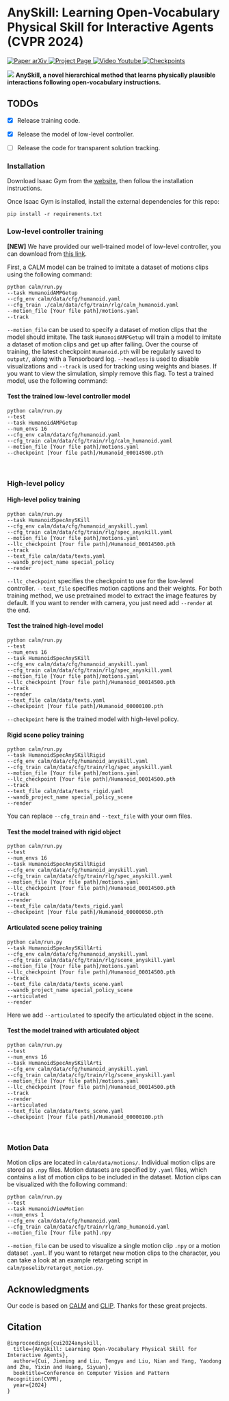 # AnySkill: Learning Open-Vocabulary Physical Skill for Interactive Agents (CVPR 2024)
<p align="left">
    <a href='https://arxiv.org/abs/2403.12835'>
      <img src='https://img.shields.io/badge/Paper-arXiv-red?style=plastic&logo=arXiv&logoColor=red' alt='Paper arXiv'>
    </a>
    <a href='https://anyskill.github.io/'>
      <img src='https://img.shields.io/badge/Project-Page-blue?style=plastic&logo=Google%20chrome&logoColor=blue' alt='Project Page'>
    </a>
    <a href='https://www.youtube.com/watch?v=QojOdY2_dTQ'>
      <img src='https://img.shields.io/badge/Video-Youtube-orange?style=plastic&logo=Youtube&logoColor=orange' alt='Video Youtube'>
    </a>
    <a href='https://drive.google.com/drive/folders/1CKJER3CnVh0o8cwlN8a2c0kQ6HTEqvqj?usp=sharing'>
      <img src='https://img.shields.io/badge/Model-Checkpoints-green?style=plastic&logo=Google%20Drive&logoColor=green' alt='Checkpoints'>
    </a>
</p>

[//]: # (<video src="page.mp4" controls="controls" width="1080" height="720"></video>)
![](assets/teaser.png)
**AnySkill, a novel hierarchical method that learns physically plausible interactions following open-vocabulary instructions.**

[//]: # (## Introduction)
[//]: # (![]&#40;assets/model.png&#41;)


## TODOs
- [x] Release training code.
- [x] Release the model of low-level controller.
- [ ] Release the code for transparent solution tracking.


### Installation

Download Isaac Gym from the [website](https://developer.nvidia.com/isaac-gym), then
follow the installation instructions.

Once Isaac Gym is installed, install the external dependencies for this repo:

```
pip install -r requirements.txt
```

### Low-level controller training

**[NEW]** We have provided our well-trained model of low-level controller, you can download from [this link]().


First, a CALM model can be trained to imitate a dataset of motions clips using the following command:
```
python calm/run.py
--task HumanoidAMPGetup
--cfg_env calm/data/cfg/humanoid.yaml
--cfg_train ./calm/data/cfg/train/rlg/calm_humanoid.yaml
--motion_file [Your file path]/motions.yaml
--track
```
`--motion_file` can be used to specify a dataset of motion clips that the model should imitate. 
The task `HumanoidAMPGetup` will train a model to imitate a dataset of motion clips and get up after falling.
Over the course of training, the latest checkpoint `Humanoid.pth` will be regularly saved to `output/`,
along with a Tensorboard log. `--headless` is used to disable visualizations and `--track` is used for tracking using weights and biases. If you want to view the
simulation, simply remove this flag. To test a trained model, use the following command:

#### Test the trained low-level controller model
```
python calm/run.py
--test
--task HumanoidAMPGetup
--num_envs 16
--cfg_env calm/data/cfg/humanoid.yaml
--cfg_train calm/data/cfg/train/rlg/calm_humanoid.yaml
--motion_file [Your file path]/motions.yaml
--checkpoint [Your file path]/Humanoid_00014500.pth
```
&nbsp;

### High-level policy

#### High-level policy training
```
python calm/run.py
--task HumanoidSpecAnySKill
--cfg_env calm/data/cfg/humanoid_anyskill.yaml
--cfg_train calm/data/cfg/train/rlg/spec_anyskill.yaml
--motion_file [Your file path]/motions.yaml
--llc_checkpoint [Your file path]/Humanoid_00014500.pth
--track
--text_file calm/data/texts.yaml
--wandb_project_name special_policy
--render
```
`--llc_checkpoint` specifies the checkpoint to use for the low-level controller. `--text_file` specifies motion captions and their weights.
For both training method, we use pretrained model to extract the image features by default. If you want to render with camera, you just need add `--render` at the end.

#### Test the trained high-level model
```
python calm/run.py 
--test
--num_envs 16
--task HumanoidSpecAnySKill
--cfg_env calm/data/cfg/humanoid_anyskill.yaml
--cfg_train calm/data/cfg/train/rlg/spec_anyskill.yaml
--motion_file [Your file path]/motions.yaml
--llc_checkpoint [Your file path]/Humanoid_00014500.pth
--track
--render
--text_file calm/data/texts.yaml
--checkpoint [Your file path]/Humanoid_00000100.pth
```
`--checkpoint` here is the trained model with high-level policy.


#### Rigid scene policy training
```
python calm/run.py
--task HumanoidSpecAnySKillRigid
--cfg_env calm/data/cfg/humanoid_anyskill.yaml
--cfg_train calm/data/cfg/train/rlg/spec_anyskill.yaml
--motion_file [Your file path]/motions.yaml
--llc_checkpoint [Your file path]/Humanoid_00014500.pth
--track
--text_file calm/data/texts_rigid.yaml
--wandb_project_name special_policy_scene
--render
```
You can replace `--cfg_train` and `--text_file` with your own files.

#### Test the model trained with rigid object

```
python calm/run.py 
--test
--num_envs 16
--task HumanoidSpecAnySKillRigid
--cfg_env calm/data/cfg/humanoid_anyskill.yaml
--cfg_train calm/data/cfg/train/rlg/spec_anyskill.yaml
--motion_file [Your file path]/motions.yaml
--llc_checkpoint [Your file path]/Humanoid_00014500.pth
--track
--render
--text_file calm/data/texts_rigid.yaml
--checkpoint [Your file path]/Humanoid_00000050.pth
```


#### Articulated scene policy training
```
python calm/run.py
--task HumanoidSpecAnySKillArti
--cfg_env calm/data/cfg/humanoid_anyskill.yaml
--cfg_train calm/data/cfg/train/rlg/scene_anyskill.yaml
--motion_file [Your file path]/motions.yaml
--llc_checkpoint [Your file path]/Humanoid_00014500.pth
--track
--text_file calm/data/texts_scene.yaml
--wandb_project_name special_policy_scene
--articulated
--render
```
Here we add `--articulated` to specify the articulated object in the scene.


#### Test the model trained with articulated object
```
python calm/run.py 
--test
--num_envs 16
--task HumanoidSpecAnySKillArti
--cfg_env calm/data/cfg/humanoid_anyskill.yaml
--cfg_train calm/data/cfg/train/rlg/scene_anyskill.yaml
--motion_file [Your file path]/motions.yaml
--llc_checkpoint [Your file path]/Humanoid_00014500.pth
--track
--render
--articulated
--text_file calm/data/texts_scene.yaml
--checkpoint [Your file path]/Humanoid_00000100.pth
```
&nbsp;

[//]: # (### AMP)

[//]: # ()
[//]: # (We also provide an implementation of [Adversarial Motion Priors]&#40;https://xbpeng.github.io/projects/AMP/index.html&#41;.)

[//]: # (A model can be trained to imitate a given reference motion using the following command:)

[//]: # (```)

[//]: # (python calm/run.py --task HumanoidAMP --cfg_env calm/data/cfg/humanoid_sword_shield.yaml --cfg_train calm/data/cfg/train/rlg/amp_humanoid.yaml --motion_file calm/data/motions/reallusion_sword_shield/sword_shield/RL_Avatar_Atk_2xCombo01_Motion.npy --headless  --track)

[//]: # (```)

[//]: # (The trained model can then be tested with:)

[//]: # (```)

[//]: # (python calm/run.py --test --task HumanoidAMP --num_envs 16 --cfg_env calm/data/cfg/humanoid_sword_shield.yaml --cfg_train calm/data/cfg/train/rlg/amp_humanoid.yaml --motion_file calm/data/motions/reallusion_sword_shield/sword_shield/RL_Avatar_Atk_2xCombo01_Motion.npy --checkpoint [path_to_amp_checkpoint])

[//]: # (```)

[//]: # ()
[//]: # (&nbsp;)

### Motion Data

Motion clips are located in `calm/data/motions/`. Individual motion clips are stored as `.npy` files. Motion datasets are specified by `.yaml` files, which contains a list of motion clips to be included in the dataset. Motion clips can be visualized with the following command:
```
python calm/run.py
--test
--task HumanoidViewMotion
--num_envs 1
--cfg_env calm/data/cfg/humanoid.yaml
--cfg_train calm/data/cfg/train/rlg/amp_humanoid.yaml
--motion_file [Your file path].npy
```

`--motion_file` can be used to visualize a single motion clip `.npy` or a motion dataset `.yaml`.
If you want to retarget new motion clips to the character, you can take a look at an example retargeting script in `calm/poselib/retarget_motion.py`.


## Acknowledgments
Our code is based on [CALM](https://github.com/NVlabs/CALM) and [CLIP](https://github.com/openai/CLIP). Thanks for these great projects.

## Citation
```text
@inproceedings{cui2024anyskill,
  title={Anyskill: Learning Open-Vocabulary Physical Skill for Interactive Agents},
  author={Cui, Jieming and Liu, Tengyu and Liu, Nian and Yang, Yaodong and Zhu, Yixin and Huang, Siyuan},
  booktitle=Conference on Computer Vision and Pattern Recognition(CVPR),
  year={2024}
}
```

